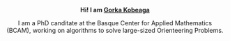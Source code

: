 <div align="center">
  
**Hi! I am [Gorka Kobeaga](https://gorka.kobeaga.eus)**

I am a PhD canditate at the Basque Center for Applied Mathematics (BCAM), working on algorithms to solve large-sized Orienteering Problems.

  <!--![Github stats](https://github-readme-stats.vercel.app/api?username=gkobeaga&count_private=true&show_icons=true&theme=buefy)-->

<!--![Top Langs](https://github-readme-stats.vercel.app/api/top-langs/?username=gkobeaga&theme=buefy&layout=compact)-->
</div>


<!--
**gkobeaga/gkobeaga** is a ✨ _special_ ✨ repository because its `README.md` (this file) appears on your GitHub profile.

Here are some ideas to get you started:

- 🔭 I’m currently working on ...
- 🌱 I’m currently learning ...
- 👯 I’m looking to collaborate on ...
- 🤔 I’m looking for help with ...
- 💬 Ask me about ...
- 📫 How to reach me: ...
- 😄 Pronouns: ...
- ⚡ Fun fact: ...
-->
